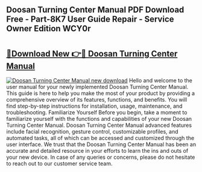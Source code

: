 ## Doosan Turning Center Manual PDF Download Free - Part-8K7 User Guide Repair - Service Owner Edition WCY0r

# <h2><a href="http://bc47994.oget.top/?id=Doosan+Turning+Center+Manual">🔗Download New 👉🔴 Doosan Turning Center Manual</a></h2>

[![Doosan Turning Center Manual new download](https://i.imgur.com/5g1atiW.png)](http://bc47994.oget.top/?id=Doosan+Turning+Center+Manual)
Hello and welcome to the user manual for your newly implemented Doosan Turning Center Manual. This guide is here to help you make the most of your product by providing a comprehensive overview of its features, functions, and benefits. You will find step-by-step instructions for installation, usage, maintenance, and troubleshooting. Familiarize Yourself Before you begin, take a moment to familiarize yourself with the functions and capabilities of your new Doosan Turning Center Manual. Doosan Turning Center Manual advanced features include facial recognition, gesture control, customizable profiles, and automated tasks, all of which can be accessed and customized through the user interface. We trust that the Doosan Turning Center Manual has been an accurate and detailed resource in your efforts to learn the ins and outs of your new device. In case of any queries or concerns, please do not hesitate to reach out to our customer service team.
